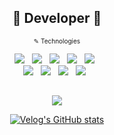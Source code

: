 <!-- intro area -->
<div>
  <h2 align="center">🔅 Developer 🔅</h2>
</div>
 
<!-- Tech area -->
<div>
  <p align="center"><font size="1">✎ Technologies </font></p>
  <div align="center">
    <img src="https://img.shields.io/badge/-JavaScript-yellow?style=flat-square&logo=JavaScript&logoColor=white"/> &nbsp;
    <img src="https://img.shields.io/badge/-React-blue?style=flat-square&logo=React&logoColor=white"/> &nbsp;
    <img src="https://img.shields.io/badge/-CSS-1572B6?style=flat-square&logo=CSS3&logoColor=white"/> &nbsp;
    <img src="https://img.shields.io/badge/-HTML5-orange?style=flat-square&logo=HTML5&logoColor=white"/> &nbsp;
    <img src="https://img.shields.io/badge/-jQuery-white?style=flat-square&logo=jQuery&logoColor=informational"/> &nbsp;
  </div>
  <div align="center">
    <img src="https://img.shields.io/badge/-Java-informational?style=flat-square&logo=Java&logoColor=white"/> &nbsp;
    <img src="https://img.shields.io/badge/-Spring-brightgreen?style=flat-square&logo=Spring&logoColor=white"/> &nbsp;
    <img src="https://img.shields.io/badge/-MySQL-4479A1?style=flat-square&logo=MySQL&logoColor=white"/> &nbsp;
    <img src="https://img.shields.io/badge/-Oracle-DA1F26?style=flat-square&logo=Oracle&logoColor=white"/> &nbsp;
  </div>
</div>

## 

<!-- blog area -->
<div align="center">
  <p align="center">
    <img src="https://img.shields.io/badge/-Blog (from velog)-20C997?style=flat-square&logo=Velog&logoColor=white"/>
  </p>

  [![Velog's GitHub stats](https://velog-readme-stats.vercel.app/api?name=picpal)](https://velog.io/@picpal/History-API-with-SPA)
</div>


